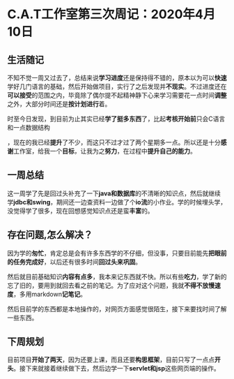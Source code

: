 # C.A.T工作室第三次周记：2020年4月10日

## 生活随记

​		不知不觉一周又过去了，总结来说**学习进度**还是保持得不错的，原本以为可以**快速**学好几门语言的基础，然后开始做项目，实行了之后发现并**不现实**。不过进度还在**可以接受**的范围之内，毕竟除了偶尔提不起精神静下心来学习需要花一点时间**调整**之外，大部分时间还是**按计划进行**着。

​		时至今日发现，到目前为止其实已经**学了挺多东西**了，比起**考核开始前**只会C语言和一点数据结构

，现在的我已经**提升**了不少，而这只不过才过了两个星期多一点。所以还是十分**感谢**工作室，给我一个**目标**，让我为之**努力**，在过程中**提升自己的能力**。

## 一周总结

​		这一周学了先是回过头补充了一下**java和数据库**的不清晰的知识点，然后就继续学**jdbc和swing**，期间还一边查资料一边做了个**io流**的小作业。学的时候埋头学，没觉得学了很多，现在回想感觉知识点还是蛮**丰富**的。

## 存在问题,怎么解决？

​		因为学的**匆忙**，肯定总是会有许多东西学的不仔细，但没事，只要目前能先**把眼前的任务完成好**，以后还有很多时间**回过头来巩固**。

​		然后就目前基础知识**内容有点多**，我本来记东西就不快。所以有些**吃力**，学了新的忘了旧的，要用到就回去看之前的笔记。为了应对这个问题，我就**不得不放慢速度**，多用markdown**记笔记**。

​		然后目前学的东西都是本地操作的，对网页方面感觉很陌生，接下来要找时间了解一些东西。

## 下周规划

​		目前项目**开始了两天**，因为还要上课，而且还要**构思框架**，目前只写了一点点**开头**。接下来就接着继续做下去，然后边学一下**servlet和jsp**这些网页端的操作。

